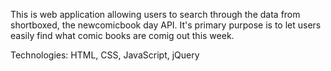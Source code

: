 This is web application allowing users to search through the data from shortboxed, the newcomicbook day API. It's primary purpose is to let users easily find what comic books are comig out this week.

Technologies: HTML, CSS, JavaScript, jQuery
